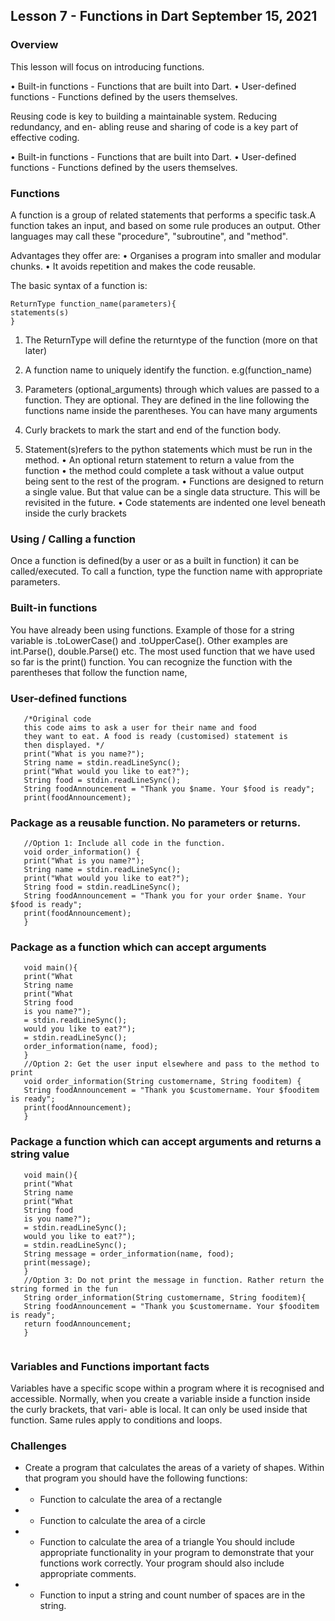 ## Lesson 7 - Functions in Dart  September 15, 2021
### Overview
This lesson will focus on introducing functions.

• Built-in functions - Functions that are built into Dart.
• User-defined functions - Functions defined by the users themselves.

Reusing code is key to building a maintainable system. Reducing redundancy, and en-
abling reuse and sharing of code is a key part of effective coding.

• Built-in functions - Functions that are built into Dart.
• User-defined functions - Functions defined by the users themselves.

### Functions
A function is a group of related statements that performs a specific task.A function takes
an input, and based on some rule produces an output. Other languages may call these
"procedure", "subroutine", and "method".

Advantages they offer are:
• Organises a program into smaller and modular chunks.
• It avoids repetition and makes the code reusable.

The basic syntax of a function is:
```
ReturnType function_name(parameters){
statements(s)
}
```

1. The ReturnType will define the returntype of the function (more on that later)

2. A function name to uniquely identify the function. e.g(function_name)

3. Parameters (optional_arguments) through which values are passed to a function.
   They are optional. They are defined in the line following the functions name inside
   the parentheses. You can have many arguments
   
4. Curly brackets to mark the start and end of the function body.
   
5. Statement(s)refers to the python statements which must be run in the method.
   • An optional return statement to return a value from the function
   • the method could complete a task without a value output being sent to the rest of the program.
   • Functions are designed to return a single value. But that value can be a single data structure. 
   This will be revisited in the future.
   • Code statements are indented one level beneath inside the curly brackets
### Using / Calling a function
Once a function is defined(by a user or as a built in function) it can be called/executed. To call
a function, type the function name with appropriate parameters.
### Built-in functions
You have already been using functions. Example of those for a string variable is .toLowerCase() and .toUpperCase().
Other examples are int.Parse(), double.Parse() etc. The most used function that we have used so far is the print()
function. You can recognize the function with the parentheses that follow the function name,
### User-defined functions
```
   /*Original code
   this code aims to ask a user for their name and food
   they want to eat. A food is ready (customised) statement is
   then displayed. */
   print("What is you name?");
   String name = stdin.readLineSync();
   print("What would you like to eat?");
   String food = stdin.readLineSync();
   String foodAnnouncement = "Thank you $name. Your $food is ready";
   print(foodAnnouncement);
   ```
### Package as a reusable function. No parameters or returns.
```
   //Option 1: Include all code in the function.
   void order_information() {
   print("What is you name?");
   String name = stdin.readLineSync();
   print("What would you like to eat?");
   String food = stdin.readLineSync();
   String foodAnnouncement = "Thank you for your order $name. Your $food is ready";
   print(foodAnnouncement);
   }
   ```
### Package as a function which can accept arguments
```
   void main(){
   print("What
   String name
   print("What
   String food
   is you name?");
   = stdin.readLineSync();
   would you like to eat?");
   = stdin.readLineSync();
   order_information(name, food);
   }
   //Option 2: Get the user input elsewhere and pass to the method to print
   void order_information(String customername, String fooditem) {
   String foodAnnouncement = "Thank you $customername. Your $fooditem is ready";
   print(foodAnnouncement);
   }
   ```
### Package a function which can accept arguments and returns a string value
```
   void main(){
   print("What
   String name
   print("What
   String food
   is you name?");
   = stdin.readLineSync();
   would you like to eat?");
   = stdin.readLineSync();
   String message = order_information(name, food);
   print(message);
   }
   //Option 3: Do not print the message in function. Rather return the string formed in the fun
   String order_information(String customername, String fooditem){
   String foodAnnouncement = "Thank you $customername. Your $fooditem is ready";
   return foodAnnouncement;
   }
   
   ```
### Variables and Functions important facts
   Variables have a specific scope within a program where it is recognised and accessible.
   Normally, when you create a variable inside a function inside the curly brackets, that vari-
   able is local. It can only be used inside that function. Same rules apply to conditions and
   loops.
### Challenges
- Create a program that calculates the areas of a variety of shapes. Within that program you should have the following functions:
- - Function to calculate the area of a rectangle
- - Function to calculate the area of a circle
- - Function to calculate the area of a triangle You should include appropriate functionality in your program to 
demonstrate that your functions work correctly. Your program should also include appropriate comments.
- - Function to input a string and count number of spaces are in the string.